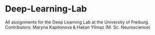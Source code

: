 # Deep-Learning-Lab
All assignments for the Deep Learning Lab at the University of Freiburg. 
Contributors: Maryna Kapitonova & Hakan Yilmaz  (M. Sc. Neuroscience)
